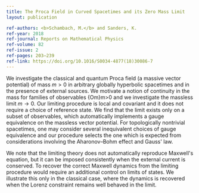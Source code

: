 ```yaml
---
title: The Proca Field in Curved Spacetimes and its Zero Mass Limit
layout: publication

ref-authors: <b>Schambach, M.</b> and Sanders, K.
ref-year: 2018
ref-journal: Reports on Mathematical Physics
ref-volume: 82
ref-issue: 2
ref-pages: 203–239
ref-link: https://doi.org/10.1016/S0034-4877(18)30086-7
---
```


We investigate the classical and quantum Proca field (a massive vector potential) of mass $m > 0$ in arbitrary globally hyperbolic spacetimes and in the presence of external sources. We motivate a notion of continuity in the mass for families of observables {Om}m>0 and we investigate the massless limit $m \to 0$. Our limiting procedure is local and covariant and it does not require a choice of reference state. We find that the limit exists only on a subset of observables, which automatically implements a gauge equivalence on the massless vector potential. For topologically nontrivial spacetimes, one may consider several inequivalent choices of gauge equivalence and our procedure selects the one which is expected from considerations involving the Aharonov–Bohm effect and Gauss' law.

We note that the limiting theory does not automatically reproduce Maxwell's equation, but it can be imposed consistently when the external current is conserved. To recover the correct Maxwell dynamics from the limiting procedure would require an additional control on limits of states. We illustrate this only in the classical case, where the dynamics is recovered when the Lorenz constraint remains well behaved in the limit.